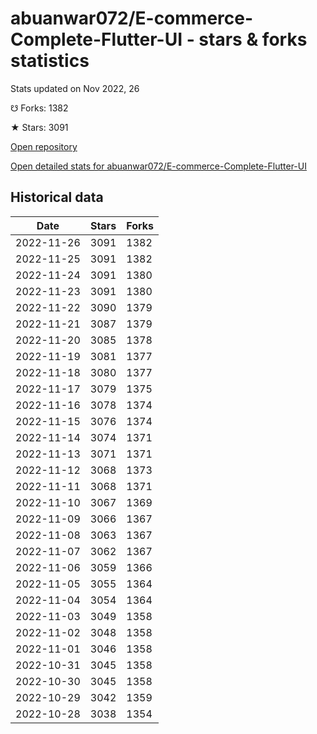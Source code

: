 # abuanwar072/E-commerce-Complete-Flutter-UI - stars & forks statistics

Stats updated on Nov 2022, 26

☋ Forks: 1382

★ Stars: 3091

[Open repository](https://github.com/abuanwar072/E-commerce-Complete-Flutter-UI)

[Open detailed stats for abuanwar072/E-commerce-Complete-Flutter-UI](https://reviewgithub.com/rep/abuanwar072/E-commerce-Complete-Flutter-UI)

## Historical data
| Date | Stars | Forks |
|------|-------|-------|
| 2022-11-26 | 3091 | 1382 | 
| 2022-11-25 | 3091 | 1382 | 
| 2022-11-24 | 3091 | 1380 | 
| 2022-11-23 | 3091 | 1380 | 
| 2022-11-22 | 3090 | 1379 | 
| 2022-11-21 | 3087 | 1379 | 
| 2022-11-20 | 3085 | 1378 | 
| 2022-11-19 | 3081 | 1377 | 
| 2022-11-18 | 3080 | 1377 | 
| 2022-11-17 | 3079 | 1375 | 
| 2022-11-16 | 3078 | 1374 | 
| 2022-11-15 | 3076 | 1374 | 
| 2022-11-14 | 3074 | 1371 | 
| 2022-11-13 | 3071 | 1371 | 
| 2022-11-12 | 3068 | 1373 | 
| 2022-11-11 | 3068 | 1371 | 
| 2022-11-10 | 3067 | 1369 | 
| 2022-11-09 | 3066 | 1367 | 
| 2022-11-08 | 3063 | 1367 | 
| 2022-11-07 | 3062 | 1367 | 
| 2022-11-06 | 3059 | 1366 | 
| 2022-11-05 | 3055 | 1364 | 
| 2022-11-04 | 3054 | 1364 | 
| 2022-11-03 | 3049 | 1358 | 
| 2022-11-02 | 3048 | 1358 | 
| 2022-11-01 | 3046 | 1358 | 
| 2022-10-31 | 3045 | 1358 | 
| 2022-10-30 | 3045 | 1358 | 
| 2022-10-29 | 3042 | 1359 | 
| 2022-10-28 | 3038 | 1354 | 

